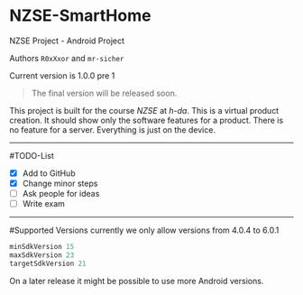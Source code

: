 # NZSE-SmartHome
NZSE Project - Android Project

Authors `R0xXxor` and `mr-sicher`

Current version is 1.0.0 pre 1
>The final version will be released soon.

This project is built for the course *NZSE* at *h-da*.
This is a virtual product creation. It should show only the software features for a product.
There is no feature for a server. Everything is just on the device.

- - - 

#TODO-List
- [x] Add to GitHub
- [x] Change minor steps
- [ ] Ask people for ideas
- [ ] Write exam

- - -

#Supported Versions
currently we only allow versions from 4.0.4 to 6.0.1

```javascript
minSdkVersion 15
maxSdkVersion 23
targetSdkVersion 21
```

On a later release it might be possible to use more Android versions.
